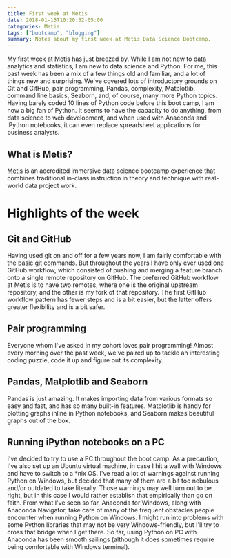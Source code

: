 ```yaml
---
title: First week at Metis
date: 2018-01-15T10:20:52-05:00
categories: Metis
tags: ["bootcamp", "blogging"]
summary: Notes about my first week at Metis Data Science Bootcamp.
---
```


My first week at Metis has just breezed by. While I am not new to data analytics and statistics, I am new to data science and Python. For me, this past week has been a mix of a few things old and familiar, and a lot of things new and surprising. We've covered lots of introductory grounds on Git and GitHub, pair programming, Pandas, complexity, Matplotlib, command line basics, Seaborn, and, of course, many more Python topics. Having barely coded 10 lines of Python code before this boot camp, I am now a big fan of Python. It seems to have the capacity to do anything, from data science to web development, and when used with Anaconda and iPython notebooks, it can even replace spreadsheet applications for business analysts.

What is Metis?
----
[Metis](https://www.thisismetis.com/) is an accredited immersive data science bootcamp experience that combines traditional in-class instruction in theory and technique with real-world data project work.


# Highlights of the week

Git and GitHub  
-----
Having used git on and off for a few years now, I am fairly comfortable with the basic git commands. But throughout the years I have only ever used one GitHub workflow, which consisted of pushing and merging a feature branch onto a single remote repository on GitHub. The preferred GitHub workflow at Metis is to have two remotes, where one is the original upstream repository, and the other is my fork of that repository. The first GitHub workflow pattern has fewer steps and is a bit easier, but the latter offers greater flexibility and is a bit safer.

Pair programming
-------
Everyone whom I've asked in my cohort loves pair programming! Almost every morning over the past week, we've paired up to tackle an interesting coding puzzle, code it up and figure out its complexity.

Pandas, Matplotlib and Seaborn
-----
Pandas is just amazing. It makes importing data from various formats so easy and fast, and has so many built-in features. Matplotlib is handy for plotting graphs inline in Python notebooks, and Seaborn makes beautiful graphs out of the box.

Running iPython notebooks on a PC
-----
I've decided to try to use a PC throughout the boot camp. As a precaution, I've also set up an Ubuntu virtual machine, in case I hit a wall with Windows and have to switch to a \*nix OS. I've read a lot of warnings against running Python on Windows, but decided that many of them are a bit too nebulous and/or outdated to take literally. Those warnings may well turn out to be right, but in this case I would rather establish that empirically than go on faith. From what I've seen so far, Anaconda for Windows, along with Anaconda Navigator, take care of many of the frequent obstacles people encounter when running Python on Windows. I might run into problems with some Python libraries that may not be very Windows-friendly, but I'll try to cross that bridge when I get there. So far, using Python on PC with Anaconda has been smooth sailings (although it does sometimes require being comfortable with Windows terminal).
